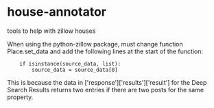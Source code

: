 # house-annotator
tools to help with zillow houses


When using the python-zillow package, must change function Place.set\_data and add the following lines at the start of the function:
```
    if isinstance(source_data, list):
        source_data = source_data[0]
```

This is because the data in ['response']['results']['result'] for the Deep Search Results returns two entries if there are two posts for the same property.
